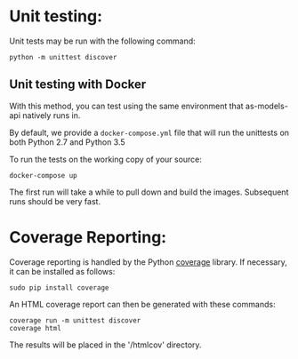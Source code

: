 
# Unit testing:

Unit tests may be run with the following command:

    python -m unittest discover

## Unit testing with Docker

With this method, you can test using the same environment that as-models-api natively runs in.

By default, we provide a `docker-compose.yml` file that will run the unittests on both Python 2.7 and Python 3.5

To run the tests on the working copy of your source:

    docker-compose up

The first run will take a while to pull down and build the images. Subsequent runs should be very fast.

# Coverage Reporting:

Coverage reporting is handled by the Python [coverage](https://coverage.readthedocs.io)
library. If necessary, it can be installed as follows:

    sudo pip install coverage

An HTML coverage report can then be generated with these commands:

    coverage run -m unittest discover
    coverage html

The results will be placed in the '/htmlcov' directory.
